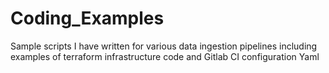 # Coding_Examples
Sample scripts I have written for various data ingestion pipelines including examples of terraform infrastructure code and Gitlab CI configuration Yaml
